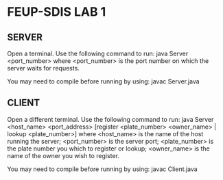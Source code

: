 # FEUP-SDIS LAB 1

## SERVER

Open a terminal. Use the following command to run:
java Server <port_number>
where <port_number> is the port number on which the server waits for requests.

You may need to compile before running by using:
javac Server.java


## CLIENT

Open a different terminal. Use the following command to run:
java Server <host_name> <port_address> [register <plate_number> <owner_name> | lookup <plate_number>]
where <host_name> is the name of the host running the server;
      <port_number> is the server port;
      <plate_number> is the plate number you which to register or lookup; 
      <owner_name> is the name of the owner you wish to register.

You may need to compile before running by using:
javac Client.java

